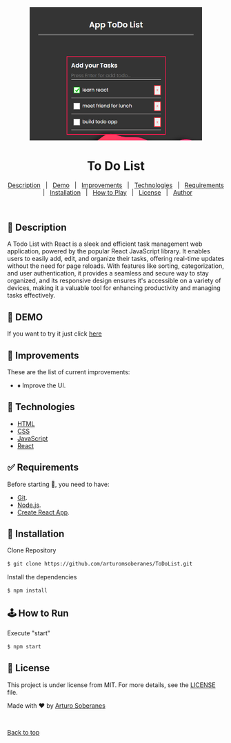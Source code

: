 <div align="center" id="top">
  <img src="./screenshot.png"  width="400">   
</div>

# <h1 align="center">To Do List</h1>

<p align="center">
  <a href="#dart-description">Description</a> &#xa0; | &#xa0; 
  <a href="#dart-demo">Demo</a> &#xa0; | &#xa0;
  <a href="#memo-improvements">Improvements</a> &#xa0; | &#xa0;
  <a href="#art-technologies">Technologies</a> &#xa0; | &#xa0;
  <a href="#white_check_mark-requirements">Requirements</a> &#xa0; | &#xa0;
  <a href="#toolbox-installation">Installation</a> &#xa0; | &#xa0;
  <a href="#joystickhow-to-play">How to Play</a> &#xa0; | &#xa0;
  <a href="#briefcase-license">License</a> &#xa0; | &#xa0;
  <a href="https://github.com/arturomsoberanes" target="_blank">Author</a>
</p>

<br>


## :dart: Description ##

A Todo List with React is a sleek and efficient task management web application, powered by the popular React JavaScript library. It enables users to easily add, edit, and organize their tasks, offering real-time updates without the need for page reloads. With features like sorting, categorization, and user authentication, it provides a seamless and secure way to stay organized, and its responsive design ensures it's accessible on a variety of devices, making it a valuable tool for enhancing productivity and managing tasks effectively.

## :dart: DEMO ##

If you want to try it just click [here](https://arturomsoberanes.github.io/ToDoList/)

## :memo: Improvements ##

These are the list of current improvements:

- :diamonds: Improve the UI.

## :art: Technologies ##

- [HTML](https://www.w3schools.com/html/)
- [CSS](https://www.w3schools.com/css/)
- [JavaScript](https://www.w3schools.com/js/)
- [React](https://reactjs.org/)

## :white_check_mark: Requirements ##

Before starting :checkered_flag:, you need to have:
- [Git](https://git-scm.com).
- [Node.js](https://nodejs.org/en/).
- [Create React App](https://create-react-app.dev/).

## :toolbox: Installation ##

Clone Repository

```bash
$ git clone https://github.com/arturomsoberanes/ToDoList.git
```

Install the dependencies
```bash
$ npm install
```

## :joystick:	How to Run ##


Execute "start"

```bash
$ npm start
```



## :briefcase:	 License ##

This project is under license from MIT. For more details, see the [LICENSE](LICENSE) file.


Made with :heart: by <a href="https://github.com/arturomsoberanes" target="_blank">Arturo Soberanes</a>

&#xa0;

<a href="#top">Back to top</a>